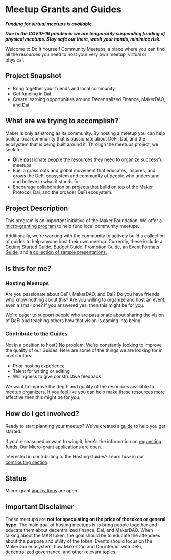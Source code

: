 # Meetup Grants and Guides

_**Funding for virtual meetups is available.**_

_**Due to the COVID-19 pandemic we are temporarily suspending funding of physical meetups. Stay safe out there, wash your hands, minimize risk.**_

Welcome to Do It Yourself Community Meetups, a place where you can find all the resources you need to host your very own meetup, virtual or physical.

## Project Snapshot

* Bring together your friends and local community
* Get funding in Dai
* Create learning opportunities around Decentralized Finance, MakerDAO, and Dai

## What are we trying to accomplish?

Maker is only as strong as its community. By hosting a meetup you can help build a local community that is passionate about DeFi, Dai, and the ecosystem that is being built around it. Through the meetups project, we seek to:

* Give passionate people the resources they need to organize successful meetups
* Fuel a grassroots and global movement that educates, inspires, and grows the DeFi ecosystem and community of people who understand and believe in what it stands for.
* Encourage collaboration on projects that build on top of the Maker Protocol, Dai, and the broader DeFi ecosystem.

## Project Description

This program is an important initiative of the Maker Foundation. We offer a [micro-granting program](requesting-funds.md) to help fund local community meetups.

Additionally, we're working with the community to actively build a collection of guides to help anyone host their own meetup. Currently, these include a [Getting Started Guide](getting-started-guide.md), [Budget Guide](budget-guide.md), [Promotion Guide](promotion-guide.md), an [Event Formats Guide](event-formats-guide.md), and [a collection of sample presentations.](https://github.com/ryancreatescopy/community/tree/203253ec20549aa3667729d5b12a0ee7c5834bde/meetups/assets/slides/README.md)

## Is this for me?

### Hosting Meetups

Are you passionate about DeFi, MakerDAO, and Dai? Do you have friends who know nothing about this? Are you willing to organize and host an event, even a small one? If you answered yes, then this might be for you.

We're eager to support people who are passionate about sharing the vision of DeFi and teaching others how that vision is coming into being.

### Contribute to the Guides

Not in a position to host? No problem. We're constantly looking to improve the quality of our Guides. Here are some of the things we are looking for in contributors:

* Prior hosting experience
* Talent for writing or editing
* Willingness to give constructive feedback

We want to improve the depth and quality of the resources available to meetup organizers. If you feel like you can help make these resources more effective then this might be for you.

## How do I get involved?

Ready to start planning your meetup? We've created a [guide](getting-started-guide.md) to help you get started.

If you're seasoned or want to wing it, here's the information on [requesting funds](https://community-development.makerdao.com/meetups/requesting-funds). Our Micro-grant [applications](https://airtable.com/shr4HOtcZ8o3VZmek) are open.

Interested in contributing to the Hosting Guides? Learn how in our [contributing section](../contributing/).

## Status

Micro-grant [applications](https://airtable.com/shr4HOtcZ8o3VZmek) are open.

## Important Disclaimer

These meetups are **not for speculating on the price of the token or general hype.** The main goal of hosting meetups is to bring people together and educate them about decentralized finance, Dai, and MakerDAO. When talking about the MKR token, the goal should be to educate the attendees about the purpose and utility of the token. Events should focus on the MakerDao ecosystem, how MakerDao and Dai interact with DeFi, decentralized governance, and other relevant topics.

